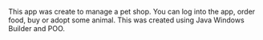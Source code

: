 This app was create to manage a pet shop. You can log into the app, order food, buy or adopt some animal. This was created using Java Windows Builder and POO.
